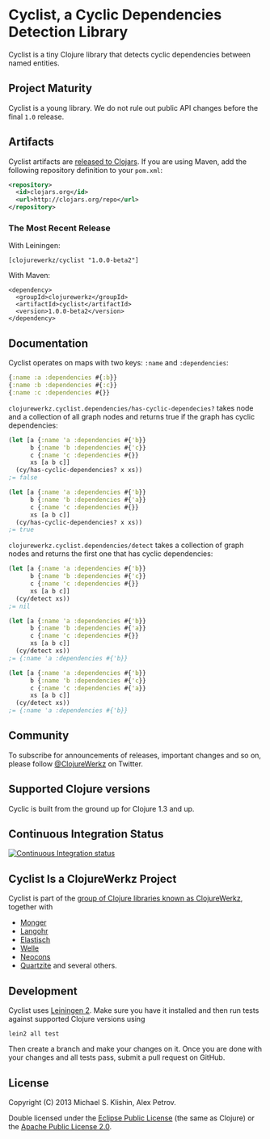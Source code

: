 # Cyclist, a Cyclic Dependencies Detection Library

Cyclist is a tiny Clojure library that detects cyclic dependencies between named
entities.


## Project Maturity

Cyclist is a young library. We do not rule out public API changes before
the final `1.0` release.



## Artifacts

Cyclist artifacts are [released to Clojars](https://clojars.org/clojurewerkz/cyclist). If you are using Maven, add the following repository
definition to your `pom.xml`:

``` xml
<repository>
  <id>clojars.org</id>
  <url>http://clojars.org/repo</url>
</repository>
```

### The Most Recent Release

With Leiningen:

    [clojurewerkz/cyclist "1.0.0-beta2"]


With Maven:

    <dependency>
      <groupId>clojurewerkz</groupId>
      <artifactId>cyclist</artifactId>
      <version>1.0.0-beta2</version>
    </dependency>



## Documentation

Cyclist operates on maps with two keys: `:name` and `:dependencies`:

``` clojure
{:name :a :dependencies #{:b}}
{:name :b :dependencies #{:c}}
{:name :c :dependencies #{}}
```

`clojurewerkz.cyclist.dependencies/has-cyclic-dependecies?` takes node and
a collection of all graph nodes and returns true if the graph has cyclic
dependencies:

``` clojure
(let [a {:name 'a :dependencies #{'b}}
      b {:name 'b :dependencies #{'c}}
      c {:name 'c :dependencies #{}}
      xs [a b c]]
  (cy/has-cyclic-dependencies? x xs))
;= false

(let [a {:name 'a :dependencies #{'b}}
      b {:name 'b :dependencies #{'a}}
      c {:name 'c :dependencies #{}}
      xs [a b c]]
  (cy/has-cyclic-dependencies? x xs))
;= true
```

`clojurewerkz.cyclist.dependencies/detect` takes a collection of graph nodes
and returns the first one that has cyclic dependencies:

``` clojure
(let [a {:name 'a :dependencies #{'b}}
      b {:name 'b :dependencies #{'c}}
      c {:name 'c :dependencies #{}}
      xs [a b c]]
  (cy/detect xs))
;= nil

(let [a {:name 'a :dependencies #{'b}}
      b {:name 'b :dependencies #{'a}}
      c {:name 'c :dependencies #{}}
      xs [a b c]]
  (cy/detect xs))
;= {:name 'a :dependencies #{'b}}

(let [a {:name 'a :dependencies #{'b}}
      b {:name 'b :dependencies #{'c}}
      c {:name 'c :dependencies #{'a}}
      xs [a b c]]
  (cy/detect xs))
;= {:name 'a :dependencies #{'b}}
```


## Community

To subscribe for announcements of releases, important changes and so on, please follow [@ClojureWerkz](https://twitter.com/#!/clojurewerkz) on Twitter.



## Supported Clojure versions

Cyclic is built from the ground up for Clojure 1.3 and up.


## Continuous Integration Status

[![Continuous Integration status](https://secure.travis-ci.org/clojurewerkz/cyclic.png)](http://travis-ci.org/clojurewerkz/cyclic)



## Cyclist Is a ClojureWerkz Project

Cyclist is part of the [group of Clojure libraries known as ClojureWerkz](http://clojurewerkz.org), together with
 * [Monger](http://clojuremongodb.info)
 * [Langohr](https://github.com/michaelklishin/langohr)
 * [Elastisch](https://github.com/clojurewerkz/elastisch)
 * [Welle](http://clojureriak.info)
 * [Neocons](http://clojureneo4j.info)
 * [Quartzite](https://github.com/michaelklishin/quartzite) and several others.


## Development

Cyclist uses [Leiningen
2](https://github.com/technomancy/leiningen/blob/master/doc/TUTORIAL.md). Make
sure you have it installed and then run tests against supported
Clojure versions using

    lein2 all test

Then create a branch and make your changes on it. Once you are done
with your changes and all tests pass, submit a pull request on GitHub.



## License

Copyright (C) 2013 Michael S. Klishin, Alex Petrov.

Double licensed under the [Eclipse Public License](http://www.eclipse.org/legal/epl-v10.html) (the same as Clojure) or
the [Apache Public License 2.0](http://www.apache.org/licenses/LICENSE-2.0.html).

